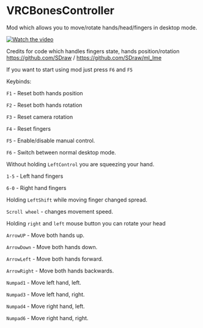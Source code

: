 # VRCBonesController
Mod which allows you to move/rotate hands/head/fingers in desktop mode.

[![Watch the video](https://cdn.discordapp.com/attachments/742563440199204879/840154036522713088/unknown.png)](https://www.youtube.com/watch?v=V4yvpZUdEwI)

Credits for code which handles fingers state, hands position/rotation https://github.com/SDraw / https://github.com/SDraw/ml_lme

If you want to start using mod just press ``F6`` and ``F5``


Keybinds:

``F1`` - Reset both hands position

``F2`` - Reset both hands rotation

``F3`` - Reset camera rotation

``F4`` - Reset fingers

``F5`` - Enable/disable manual control.

``F6`` - Switch between normal desktop mode.

Without holding ``LeftControl`` you are squeezing your hand.

``1-5`` - Left hand fingers

``6-0`` - Right hand fingers

Holding ``LeftShift`` while moving finger changed spread.

``Scroll wheel`` - changes movement speed.

Holding ``right`` and ``left`` mouse button you can rotate your head


``ArrowUP`` - Move both hands up.

``ArrowDown`` - Move both hands down.


``ArrowLeft`` - Move both hands forward.

``ArrowRight`` - Move both hands backwards.


``Numpad1`` - Move left hand, left.

``Numpad3`` - Move left hand, right.

``Numpad4`` - Move right hand, left.

``Numpad6`` - Move right hand, right.

